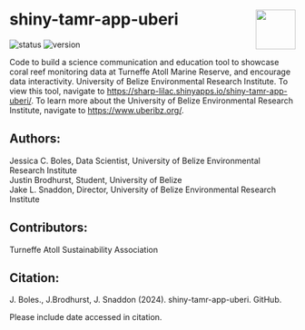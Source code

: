# shiny-tamr-app-uberi <img src='www/images/UBERI_Logo.png' align="right" height="70" />

![status](https://img.shields.io/badge/status-in%20dev.-blue)
![version](https://img.shields.io/badge/version-v0.1.0-blue)

 Code to build a science communication and education tool to showcase coral reef monitoring data at Turneffe Atoll Marine Reserve, and encourage data interactivity. University of Belize Environmental Research Institute. To view this tool, navigate to https://sharp-lilac.shinyapps.io/shiny-tamr-app-uberi/.
To learn more about the University of Belize Environmental Research Institute, navigate to https://www.uberibz.org/.

## Authors:
Jessica C. Boles, Data Scientist, University of Belize Environmental Research Institute\
Justin Brodhurst, Student, University of Belize\
Jake L. Snaddon, Director, University of Belize Environmental Research Institute

## Contributors:
Turneffe Atoll Sustainability Association

## Citation:
J. Boles., J.Brodhurst, J. Snaddon (2024). shiny-tamr-app-uberi. GitHub. 

Please include date accessed in citation.